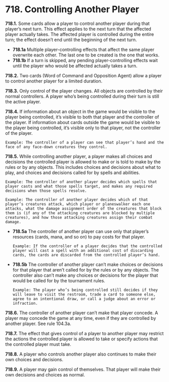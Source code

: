 # **718.** Controlling Another Player

**718.1.** Some cards allow a player to control another player during that player’s next turn. This effect applies to the next turn that the affected player actually takes. The affected player is controlled during the entire turn; the effect doesn’t end until the beginning of the next turn.
+ **718.1a** Multiple player-controlling effects that affect the same player overwrite each other. The last one to be created is the one that works.
+ **718.1b** If a turn is skipped, any pending player-controlling effects wait until the player who would be affected actually takes a turn.

**718.2.** Two cards (Word of Command and Opposition Agent) allow a player to control another player for a limited duration.

**718.3.** Only control of the player changes. All objects are controlled by their normal controllers. A player who’s being controlled during their turn is still the active player.

**718.4.** If information about an object in the game would be visible to the player being controlled, it’s visible to both that player and the controller of the player. If information about cards outside the game would be visible to the player being controlled, it’s visible only to that player, not the controller of the player.

    Example: The controller of a player can see that player’s hand and the face of any face-down creatures they control.

**718.5.** While controlling another player, a player makes all choices and decisions the controlled player is allowed to make or is told to make by the rules or by any objects. This includes choices and decisions about what to play, and choices and decisions called for by spells and abilities.

    Example: The controller of another player decides which spells that player casts and what those spells target, and makes any required decisions when those spells resolve.

    Example: The controller of another player decides which of that player’s creatures attack, which player or planeswalker each one attacks, what the damage assignment order of the creatures that block them is (if any of the attacking creatures are blocked by multiple creatures), and how those attacking creatures assign their combat damage.
+ **718.5a** The controller of another player can use only that player’s resources (cards, mana, and so on) to pay costs for that player.

      Example: If the controller of a player decides that the controlled player will cast a spell with an additional cost of discarding cards, the cards are discarded from the controlled player’s hand.
+ **718.5b** The controller of another player can’t make choices or decisions for that player that aren’t called for by the rules or by any objects. The controller also can’t make any choices or decisions for the player that would be called for by the tournament rules.

      Example: The player who’s being controlled still decides if they will leave to visit the restroom, trade a card to someone else, agree to an intentional draw, or call a judge about an error or infraction.

**718.6.** The controller of another player can’t make that player concede. A player may concede the game at any time, even if they are controlled by another player. See rule 104.3a.

**718.7.** The effect that gives control of a player to another player may restrict the actions the controlled player is allowed to take or specify actions that the controlled player must take.

**718.8.** A player who controls another player also continues to make their own choices and decisions.

**718.9.** A player may gain control of themselves. That player will make their own decisions and choices as normal.
